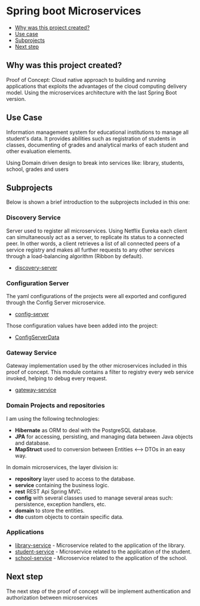 # Spring boot Microservices

- [Why was this project created?](#why-was-this-project-created)
- [Use case](#use-case)
- [Subprojects](#subprojects)
- [Next step](#next-step)


## Why was this project created? <a name="why-was-this-project-created"></a>

Proof of Concept: Cloud native approach to building and running applications that exploits the advantages of the cloud computing delivery model. Using the microservices architecture with the last Spring Boot version.

## Use Case <a name="use-case"></a>

Information management system for educational institutions to manage all student's data. It provides abilities such as registration of students in classes, documenting of grades and analytical marks of each student and other evaluation elements.

Using Domain driven design to break into services like: library, students, school, grades and users

## Subprojects <a name="subprojects"></a>

Below is shown a brief introduction to the subprojects included in this one:

### Discovery Service

Server used to register all microservices. Using Netflix Eureka each client can simultaneously act as a server, to replicate its status to a connected peer. In other words, a client retrieves a list of all connected peers of a service registry and makes all further requests to any other services through a load-balancing algorithm (Ribbon by default).

- [discovery-server](https://github.com/flaviojuniord3v/discovery-service)

### Configuration Server

The yaml configurations of the projects were all exported and configured through the Config Server microservice.

* [config-server](https://github.com/flaviojuniord3v/config-server)


Those configuration values have been added into the project:

* [ConfigServerData](https://github.com/flaviojuniord3v/config-repo)


### Gateway Service

Gateway implementation used by the other microservices included in this proof of concept. This module contains a filter to registry every web service invoked,
helping to debug every request. 

* [gateway-service](https://github.com/flaviojuniord3v/gateway-service)

### Domain Projects and repositories

I am using the following technologies:

* **Hibernate** as ORM to deal with the PostgreSQL database.
* **JPA** for accessing, persisting, and managing data between Java objects and database.
* **MapStruct** used to conversion between Entities <--> DTOs in an easy way.

In domain microservices, the layer division is:

* **repository** layer used to access to the database.
* **service** containing the business logic.
* **rest** REST Api Spring MVC.
* **config** with several classes used to manage several areas such: persistence, exception handlers, etc.
* **domain** to store the entities.
* **dto** custom objects to contain specific data.

### Applications

* [library-service](https://github.com/flaviojuniord3v/library-service) - Microservice related to the application of the library. 
* [student-service](https://github.com/flaviojuniord3v/student-service) - Microservice related to the application of the student. 
* [school-service](https://github.com/flaviojuniord3v/school-service) - Microservice related to the application of the school. 

## Next step <a name="next-step"></a>

The next step of the proof of concept will be implement authentication and authorization between microservices



